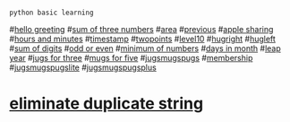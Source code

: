                                                                         python basic learning

#[hello greeting](https://github.com/sarwes/100dayscode/blob/master/day001.py)
#[sum of three numbers](https://github.com/sarwes/100dayscode/blob/master/day002.py)
#[area](https://github.com/sarwes/100dayscode/blob/master/day003.py)
#[previous](https://github.com/sarwes/100dayscode/blob/master/day004.py)
#[apple sharing](https://github.com/sarwes/100dayscode/blob/master/day005.py)
#[hours and minutes](https://github.com/sarwes/100dayscode/blob/master/day006.py)
#[timestamp](https://github.com/sarwes/100dayscode/blob/master/day007.py)
#[twopoints](https://github.com/sarwes/100dayscode/blob/master/day008.py)
#[level10](https://github.com/sarwes/100dayscode/blob/master/day009.py)
#[hugright](https://github.com/sarwes/100dayscode/blob/master/day010.py)
#[hugleft](https://github.com/sarwes/100dayscode/blob/master/day011.py)
#[sum of digits](https://github.com/sarwes/100dayscode/blob/master/day012.py)
#[odd or even](https://github.com/sarwes/100dayscode/blob/master/day013.py)
#[minimum of numbers](https://github.com/sarwes/100dayscode/blob/master/day014.py)
#[days in month](https://github.com/sarwes/100dayscode/blob/master/day015.py)
#[leap year](https://github.com/sarwes/100dayscode/blob/master/day016.py)
#[jugs for three](https://github.com/sarwes/100dayscode/blob/master/day017.py)
#[mugs for five](https://github.com/sarwes/100dayscode/blob/master/day018.py)
#[jugsmugspugs](https://github.com/sarwes/100dayscode/blob/master/day019.py)
#[membership](https://github.com/sarwes/100dayscode/blob/master/day020.py)
#[jugsmugspugslite](https://github.com/sarwes/100dayscode/blob/master/day021.py)
#[jugsmugspugsplus](https://github.com/sarwes/100dayscode/blob/master/day%20022.py)
# [eliminate duplicate string](https://github.com/sarwes/python-basics-2019/blob/master/d.py)
